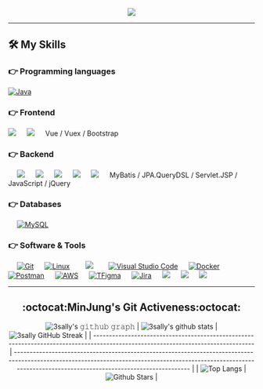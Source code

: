 <div align="center"> 
  <!--  백준 티어 큰 버전  -->
  <!--  [![Solved.ac프로필](http://mazassumnida.wtf/api/v2/generate_badge?boj=3sally)](https://solved.ac/3sally) -->
  <!--  백준 티어 작은 버전  -->
  <a href="https://solved.ac/3sally"><img src="http://mazassumnida.wtf/api/mini/generate_badge?boj=3sally"/></a>
 
 ---
 </div>
 

<!--  <a href="https://amused-viper-137.notion.site/About-MinJung-be0a2f1f0df14bdbaf4bb7a3d5fcb3e9"><img src="https://img.shields.io/badge/Notion-ffffff?style=flat-square&logo=notion&logoColor=black"/></a> 👈 포트폴리오  -->

## 🛠️ My Skills

### 👉 Programming languages

<p align="left"> 
  
<a href="https://www.java.com/en/">
    <img alt="Java" src="https://img.shields.io/badge/Java-ED8B00?style=for-the-badge&logo=java&logoColor=white"/>
</a>

</p>

### 👉 Frontend
<p align="left"> 
 <img src="https://img.shields.io/badge/HTML5-E34F26?style=for-the-badge&logo=HTML5&logoColor=white" />
 &emsp;
<img src="https://img.shields.io/badge/CSS3-1572B6?style=for-the-badge&logo=CSS3&logoColor=white" />
 &emsp;
 Vue / Vuex / Bootstrap 
</p>

### 👉 Backend
<p align="left"> 
 &emsp;
<img src="https://img.shields.io/badge/Spring Boot-6DB33F?style=for-the-badge&logo=Spring Boot&logoColor=white" />
 &emsp;
 <img src="https://img.shields.io/badge/Spring Security-6DB33F?style=for-the-badge&logo=Spring Security&logoColor=white"/>
 &emsp;
<img src="https://img.shields.io/badge/JSON Web Tokens-000000?style=for-the-badge&logo=JSON Web Tokens&logoColor=white"/>
 &emsp;
<img src="https://img.shields.io/badge/Swagger-85EA2D?style=for-the-badge&logo=Swagger&logoColor=white"/>
 &emsp;
<img src="https://img.shields.io/badge/Gradle-02303A?style=for-the-badge&logo=Gradle&logoColor=white" />
 &emsp;
 MyBatis / JPA.QueryDSL / Servlet.JSP / JavaScript / jQuery
</p>

### 👉 Databases 
<p align="left">
  &emsp;
    <a href="https://www.mysql.com/"><img alt="MySQL" src="https://img.shields.io/badge/MySQL-00000F?style=for-the-badge&logo=mysql&logoColor=white"></a>
  &emsp;
</p>

 ### 👉 Software & Tools
 
<p>
  &emsp;
    <a href="#"><img alt="Git" src="https://img.shields.io/badge/Git-F05032?style=for-the-badge&logo=git&logoColor=white"></a>
  &emsp;
    <a href="#"><img alt="Linux" src="https://img.shields.io/badge/Linux-FCC624?style=for-the-badge&logo=linux&logoColor=black"></a>
  &emsp;
<img src="https://img.shields.io/badge/IntelliJ-000000?style=for-the-badge&logo=IntelliJ&logoColor=white" style="height : auto; margin-left : 10px; margin-right : 10px;"/>
  &emsp; 
    <a href="#"><img alt="Visual Studio Code" src="https://img.shields.io/badge/Visual_Studio_Code-0078D4?style=for-the-badge&logo=visual%20studio%20code&logoColor=white"></a>
  &emsp;  
    <a href="#"><img alt="Docker" src="https://img.shields.io/badge/Docker-2CA5E0?style=for-the-badge&logo=docker&logoColor=white"></a>
     &emsp;
    <a href="#"><img alt="Postman" src="https://img.shields.io/badge/Postman-FF6C37?style=for-the-badge&logo=Postman&logoColor=white"></a>
     &emsp;
    <a href="#"><img alt="AWS" src="https://img.shields.io/badge/Amazon_AWS-232F3E?style=for-the-badge&logo=amazon-aws&logoColor=white"></a>
    &emsp;
    <a href="#"><img alt="TFigma" src="https://img.shields.io/badge/Figma-F24E1E?style=for-the-badge&logo=figma&logoColor=white"></a>
    &emsp; 
    <a href="#"><img alt="Jira" src="https://img.shields.io/badge/Jira-0052CC?style=for-the-badge&logo=Jira&logoColor=white"></a>
    &emsp;
 <img src="https://img.shields.io/badge/GitLab-FC6D26?style=for-the-badge&logo=GitLab&logoColor=white" />
 &emsp;
<img src="https://img.shields.io/badge/Mattermost-0058CC?style=for-the-badge&logo=Mattermost&logoColor=white"/>
 &emsp;
<img src="https://img.shields.io/badge/Notion-000000?style=for-the-badge&logo=Notion&logoColor=white"/>
 &emsp;
</p>

  
---
<div align="center">
 
## :octocat:MinJung's Git Activeness:octocat:

![3sally's 𝚐𝚒𝚝𝚑𝚞𝚋 𝚐𝚛𝚊𝚙𝚑](https://activity-graph.herokuapp.com/graph?username=3sally&theme=redical&hide_border=true&area=true)
| ![3sally's github stats](https://github-readme-stats.vercel.app/api?username=3sally&show_icons=true&theme=radical)             | ![3sally GitHub Streak](https://github-readme-streak-stats.herokuapp.com/?user=3sally&theme=radical)                                                                                                           |
| --------------------------------------------------------------------------------------------------------------------------------- | ----------------------------------------------------------------------------------------------------------------------------------------------------------------------------------------------------------------- |
| ![Top Langs](https://github-readme-stats.vercel.app/api/top-langs/?username=3sally&langs_count=8&theme=radical&layout=compact) | ![Github Stars](https://github-readme-stats.vercel.app/api?username=3sally&show_icons=true&locale=en&count_private=true&hide_rank=true&custom_title=My%20GitHub%20Stats&disable_animations=true&theme=radical) |
</div>
